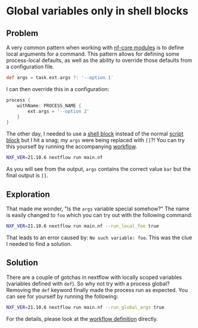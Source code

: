 # Global variables only in shell blocks

## Problem

A very common pattern when working with [nf-core modules](https://nf-co.re/modules) is to define local arguments for a command. This pattern allows for defining some process-local defaults, as well as the ability to override those defaults from a configuration file.

```groovy
def args = task.ext.args ?: '--option 1'
```

I can then override this in a configuration:

```groovy
process {
    withName: PROCESS_NAME {
        ext.args = '--option 2'
    }
}
```

The other day, I needed to use a [shell block](https://www.nextflow.io/docs/latest/process.html#shell) instead of the normal [script block](https://www.nextflow.io/docs/latest/process.html#script) but I hit a snag; my `args` were being replaced with `[]`?! You can try this yourself by running the accompanying [workflow](main.nf).

```bash
NXF_VER=21.10.6 nextflow run main.nf
```

As you will see from the output, `args` contains the correct value `bar` but the final output is `[]`.

## Exploration

That made me wonder, "Is the `args` variable special somehow?" The name is easily changed to `foo` which you can try out with the following command:

```bash
NXF_VER=21.10.6 nextflow run main.nf --run_local_foo true
```

That leads to an error caused by: `No such variable: foo`. This was the clue I needed to find a solution.

## Solution

There are a couple of gotchas in nextflow with locally scoped variables (variables defined with `def`). So why not try with a process global? Removing the `def` keyword finally made the process run as expected. You can see for yourself by running the following:

```bash
NXF_VER=21.10.6 nextflow run main.nf --run_global_args true
```

For the details, please look at the [workflow definition](main.nf) directly.
